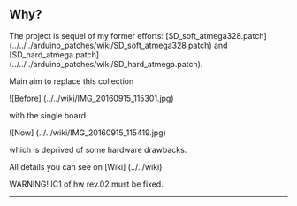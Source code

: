 ## Why?

The project is sequel of my former efforts: [SD_soft_atmega328.patch] (../../../arduino_patches/wiki/SD_soft_atmega328.patch) and [SD_hard_atmega.patch]
(../../../arduino_patches/wiki/SD_hard_atmega.patch).

Main aim to replace this collection

![Before] (../../wiki/IMG_20160915_115301.jpg)

with the single board

![Now] (../../wiki/IMG_20160915_115419.jpg)

which is deprived of some hardware drawbacks.

All details you can see on [Wiki] (../../wiki)

WARNING! IC1 of hw rev.02 must be fixed.

---
